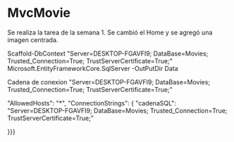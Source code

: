 # MvcMovie
Se realiza la tarea de la semana 1. Se cambió el Home y se agregó una imagen centrada.

Scaffold-DbContext "Server=DESKTOP-FGAVFI9; DataBase=Movies; Trusted_Connection=True; TrustServerCertificate=True;" Microsoft.EntityFrameworkCore.SqlServer -OutPutDir Data

Cadena de conexion "Server=DESKTOP-FGAVFI9; DataBase=Movies; Trusted_Connection=True; TrustServerCertificate=True;"


 "AllowedHosts": "*",
  "ConnectionStrings": {
    "cadenaSQL": "Server=DESKTOP-FGAVFI9; DataBase=Movies; Trusted_Connection=True; TrustServerCertificate=True;"
  
}}}
